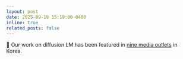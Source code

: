 ```yaml
---
layout: post
date: 2025-09-19 15:19:00-0400
inline: true
related_posts: false
---
```


:tada: Our work on diffusion LM has been featured in <a href="https://search.naver.com/search.naver?ssc=tab.news.all&where=news&sm=tab_jum&query=%EB%94%94%ED%93%A8%EC%A0%84+%EC%84%9C%EC%98%81%EB%B9%88">nine media outlets</a> in Korea.



